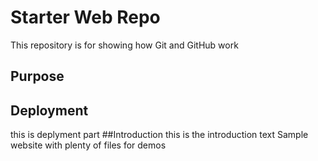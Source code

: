 # Starter Web Repo

This repository is for showing how Git and GitHub work

## Purpose
## Deployment
this is deplyment part
##Introduction
this is the introduction text
Sample website with plenty of files for demos
